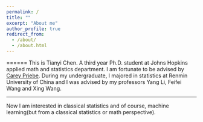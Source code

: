 ```yaml
---
permalink: /
title: ""
excerpt: "About me"
author_profile: true
redirect_from: 
  - /about/
  - /about.html
---
```


======
This is Tianyi Chen. A third year Ph.D. student at Johns Hopkins applied math and statistics department. I am fortunate to be advised by [Carey Priebe](https://www.ams.jhu.edu/~priebe/). During my undergraduate, I majored in statistics at Renmin University of China and I was advised by my professors Yang Li, Feifei Wang and Xing Wang.

-------
Now I am interested in classical statistics and of course, machine learning(but from a classical statistics or math perspective). 





